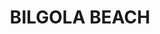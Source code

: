 ---
lastmod: '2025-04-06T06:05:20+00:00'
latitude: -33.634816
layout: suburb
longitude: 151.323289
postcode: '2107'
state: NSW
title: BILGOLA BEACH
url: /nsw/bilgola-beach/
---